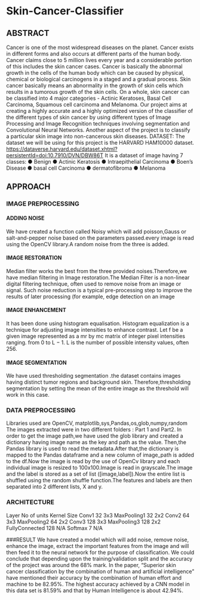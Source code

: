 # Skin-Cancer-Classifier

## ABSTRACT

Cancer is one of the most widespread diseases on the planet. Cancer exists in
different forms and also occurs at different parts of the human body. Cancer claims close to 5
million lives every year and a considerable portion of this includes the skin cancer cases. Cancer is
basically the abnormal growth in the cells of the human body which can be caused by physical,
chemical or biological carcinogens in a staged and a gradual process. Skin cancer basically means
an abnormality in the growth of skin cells which results in a tumorous growth of the skin cells. On
a whole, skin cancer can be classified into 4 major categories - Actinic Keratoses, Basal Cell
Carcinoma, Squamous cell carcinoma and Melanoma. Our project aims at creating a highly
accurate and a highly optimized version of the classifier of the different types of skin cancer by
using different types of Image Processing and Image Recognition techniques involving
segmentation and Convolutional Neural Networks. Another aspect of the project is to classify a
particular skin image into non-cancerous skin diseases.
DATASET: The dataset we will be using for this project is the HARVARD HAM10000 dataset.
https://dataverse.harvard.edu/dataset.xhtml?persistentId=doi:10.7910/DVN/DBW86T
It is a dataset of image having 7 classes:
● Benign
● Actinic Keratosis
● Intraepithelial Carcinoma
● Boen’s Disease
● basal cell Carcinoma
● dermatofibroma
● Melanoma

## APPROACH

### IMAGE PREPROCESSING 

#### ADDING NOISE

We have created a function called Noisy which will add poisson,Gauss or
salt-and-pepper noise based on the parameters passed.every image is read using the
OpenCV library.A random noise from the three is added.

#### IMAGE RESTORATION

Median filter works the best from the three provided
noises.Therefore,we have median filtering in Image restoration.The Median Filter is a
non-linear digital filtering technique, often used to remove noise from an image
or signal. Such noise reduction is a typical pre-processing step to improve the
results of later processing (for example, edge detection on an image

#### IMAGE ENHANCEMENT

It has been done using histogram equalisation. Histogram equalization is a technique
for adjusting image intensities to enhance contrast. Let f be a given image represented
as a mr by mc matrix of integer pixel intensities ranging. from 0 to L − 1. L is the number
of possible intensity values, often 256.

#### IMAGE SEGMENTATION

We have used thresholding segmentation .the dataset contains images having distinct tumor
regions and background skin. Therefore,thresholding segmentation by setting the mean of the
entire image as the threshold will work in this case.

### DATA PREPROCESSING

Libraries used are OpenCV, matplotlib,sys,Pandas,os,glob,numpy,random
The images extracted were in two different folders : Part 1 and Part2.
In order to get the image path,we have used the glob library and created a
dictionary having image name as the key and path as the value. Then,the
Pandas library is used to read the metadata.After that,the dictionary is
mapped to the Pandas dataframe and a new column of image_path is
added to the df.Now the image is read by the use of OpenCv library and
each individual image is resized to 100x100.Image is read in grayscale.The
image and the label is stored as a set of list ([image,label]).Now the entire
list is shuffled using the random shuffle function.The features and labels
are then separated into 2 different lists, X and y.

### ARCHITECTURE

Layer        No of units         Kernel Size
Conv1            32                  3x3
MaxPooling1      32                  2x2
Conv2            64                  3x3
MaxPooling2      64                  2x2
Conv3            128                 3x3
MaxPooling3      128                 2x2
FullyConnected   128                 N/A
Softmax          7                   N/A

###RESULT
We have created a model which will add noise, remove noise, enhance the
image, extract the important features from the image and will then feed it to
the neural network for the purpose of classification. We could conclude that
depending upon the training/validation split and the accuracy of the project
was around the 68% mark. In the paper, “Superior skin cancer
classification by the combination of human and artificial intelligence”
have mentioned their accuracy by the combination of human effort and
machine to be 82.95%. The highest accuracy achieved by a CNN model in
this data set is 81.59% and that by Human Intelligence is about 42.94%.
